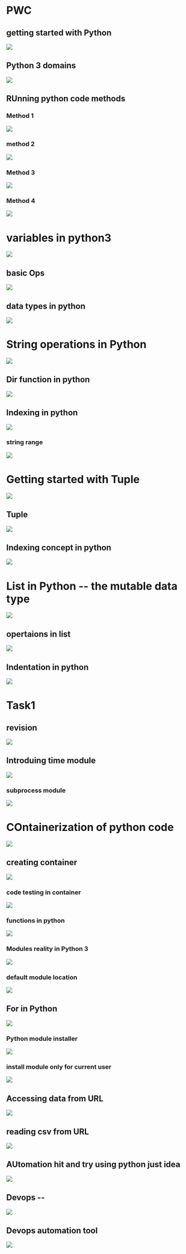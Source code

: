 # PWC

## getting started with Python 

<img src="py3.png">

## Python 3 domains 

<img src="pyd3.png">


## RUnning python code methods

### Method 1 

<img src="1.png">

### method 2

<img src="2.png">

### Method 3 

<img src="3.png">


### Method 4 

<img src="4.png">

# variables in python3

<img src="var.png">

## basic Ops 

<img src="ops.png">

## data types in python 

<img src="type.png">


# String operations in Python 

<img src="sts.png">


## Dir function in python 

<img src="dir.png">

## Indexing in python 

<img src="id.png">

### string range

<img src="rg.png">

# Getting started with Tuple 

<img src="tuple.png">

## Tuple 

<img src="tuple1.png">

## Indexing concept in python 

<img src="tindex.png">

# List in Python -- the mutable data type 

<img src="list.png">

## opertaions in list 

<img src="opslist.png">

## Indentation in python 

<img src="indent.png">

# Task1 

## revision 

<img src="rev.png">

## Introduing time module 

<img src="time.png">


### subprocess module 

<img src="subpr.png">

# COntainerization of python code 

<img src="pyc.png">

## creating container 

<img src="pycc.png">


### code testing in container 

<img src="cc.png">


### functions in python 

<img src="fun.png">

### Modules reality in Python 3

<img src="modreal.png">

### default module location 

<img src="modloc.png">

## For in Python 

<img src="for.png">

### Python module installer 

<img src="pip.png">

### install module only for current user

<img src="modins.png">

## Accessing data from URL 

<img src="dataurl.png">

## reading csv from URL 

<img src="pandas.png">

## AUtomation hit and try using python just idea

<img src="pyauto.png">

## Devops -- 

<img src="devops.png">

## Devops automation tool 

<img src="auto.png">

